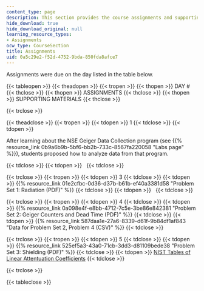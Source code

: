```yaml
---
content_type: page
description: This section provides the course assignments and supporting materials.
hide_download: true
hide_download_original: null
learning_resource_types:
- Assignments
ocw_type: CourseSection
title: Assignments
uid: 0a5c29e2-f52d-4752-9bda-850fda8afce7
---
```


Assignments were due on the day listed in the table below.

{{< tableopen >}}
{{< theadopen >}}
{{< tropen >}}
{{< thopen >}}
DAY #
{{< thclose >}}
{{< thopen >}}
ASSIGNMENTS
{{< thclose >}}
{{< thopen >}}
SUPPORTING MATERIALS
{{< thclose >}}

{{< trclose >}}

{{< theadclose >}}
{{< tropen >}}
{{< tdopen >}}
1
{{< tdclose >}}
{{< tdopen >}}


After learning about the NSE Geiger Data Collection program (see {{% resource_link 0b9a6b9b-5bf6-bb2b-733c-8567fa220058 "Labs page" %}}), students proposed how to analyze data from that program.


{{< tdclose >}}
{{< tdopen >}}
 
{{< tdclose >}}

{{< trclose >}}
{{< tropen >}}
{{< tdopen >}}
3
{{< tdclose >}}
{{< tdopen >}}
{{% resource_link 01e2cfbc-0d36-d37b-b61b-ef40a3381d58 "Problem Set 1: Radiation (PDF)" %}}
{{< tdclose >}}
{{< tdopen >}}
 
{{< tdclose >}}

{{< trclose >}}
{{< tropen >}}
{{< tdopen >}}
4
{{< tdclose >}}
{{< tdopen >}}
{{% resource_link 0a098e4f-e8bb-4712-7c5e-3be86e842381 "Problem Set 2: Geiger Counters and Dead Time (PDF)" %}}
{{< tdclose >}}
{{< tdopen >}}
{{% resource_link 587daa1e-27a6-8339-d61f-9b84df1af843 "Data for Problem Set 2, Problem 4 (CSV)" %}}
{{< tdclose >}}

{{< trclose >}}
{{< tropen >}}
{{< tdopen >}}
5
{{< tdclose >}}
{{< tdopen >}}
{{% resource_link 525ef5a3-43a0-71cb-3dd3-d81109bede38 "Problem Set 3: Shielding (PDF)" %}}
{{< tdclose >}}
{{< tdopen >}}
[NIST Tables of Linear Attentuation Coefficients](http://www.nist.gov/pml/data/xraycoef/)
{{< tdclose >}}

{{< trclose >}}

{{< tableclose >}}